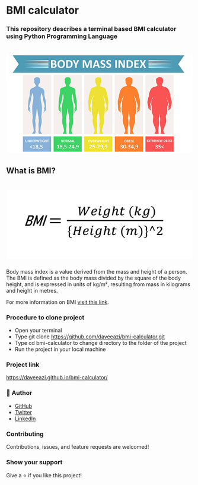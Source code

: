 # BMI calculator

### This repository describes a terminal based BMI calculator using Python Programming Language

<p>

<h1> <img src="images/bmi.jpg")> </h1>

## What is BMI?

<h1 align="center"> <img src="images/formula.png")> </h1>

Body mass index is a value derived from the mass and height of a person. The BMI is defined as the body mass divided by the square of the body height, and is expressed in units of kg/m², resulting from mass in kilograms and height in metres.

For more information on BMI [visit this link](https://en.wikipedia.org/wiki/Body_mass_index).

### Procedure to clone project

- Open your terminal
- Type git clone https://github.com/daveeazi/bmi-calculator.git
- Type cd bmi-calculator to change directory to the folder of the project
- Run the project in your local machine

### Project link

https://daveeazi.github.io/bmi-calculator/

### 👤 **Author**

- [GitHub](https://github.com/daveeazi)
- [Twitter](https://twitter.com/iamdaveeazi)
- [LinkedIn](https://www.linkedin.com/in/david-atat/)

### Contributing

Contributions, issues, and feature requests are welcomed!

### Show your support

Give a ⭐️ if you like this project!
